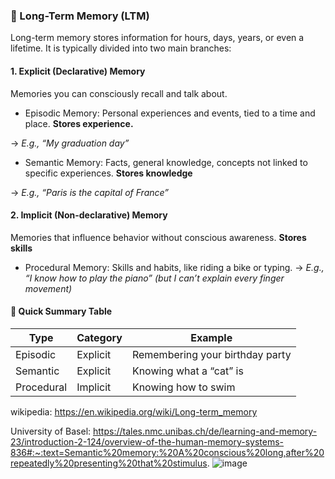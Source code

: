 ### 🧠 Long-Term Memory (LTM)

Long-term memory stores information for hours, days, years, or even a lifetime. It is typically divided into two main branches:


#### 1. Explicit (Declarative) Memory

Memories you can consciously recall and talk about.

- Episodic Memory:
Personal experiences and events, tied to a time and place. **Stores experience.**

→ *E.g., “My graduation day”*

- Semantic Memory:
Facts, general knowledge, concepts not linked to specific experiences. **Stores knowledge**

→ *E.g., “Paris is the capital of France”*

#### 2. Implicit (Non-declarative) Memory

Memories that influence behavior without conscious awareness. **Stores skills**

- Procedural Memory:
Skills and habits, like riding a bike or typing.
→ *E.g., “I know how to play the piano” (but I can’t explain every finger movement)*

#### 🧩 Quick Summary Table

|Type	| Category	| Example |
|---|---|---|
|Episodic|	Explicit	|Remembering your birthday party|
|Semantic|	Explicit	|Knowing what a “cat” is|
|Procedural|	Implicit|	Knowing how to swim|

wikipedia: https://en.wikipedia.org/wiki/Long-term_memory

University of Basel: https://tales.nmc.unibas.ch/de/learning-and-memory-23/introduction-2-124/overview-of-the-human-memory-systems-836#:~:text=Semantic%20memory:%20A%20conscious%20long,after%20repeatedly%20presenting%20that%20stimulus.
![image](https://github.com/user-attachments/assets/fe199fed-b7cc-4283-8eeb-3966674b796d)

